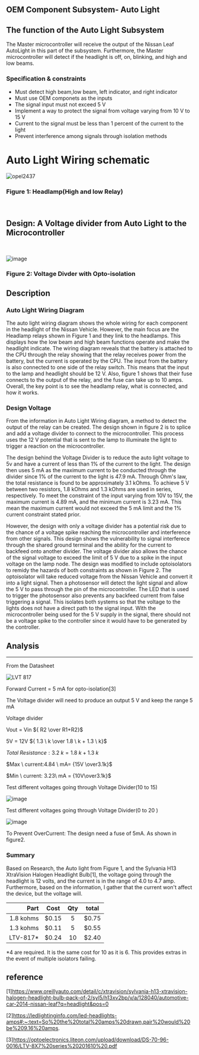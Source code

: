OEM Component Subsystem- Auto Light
------

## The function of the Auto Light Subsystem
The Master microcontroller will receive the output of the Nissan Leaf AutoLight in this part of the subsystem. Furthermore, the Master microcontroller will detect if the headlight is off, on, blinking, and high and low beams.

### Specification & constraints
   - Must detect high beam,low beam, left indicator, and right indicator
   - Must use OEM componets as the inputs
   - The signal input must not exceed 5 V 
   - Implement a way to protect the signal from voltage varying from 10 V to 15 V
   - Current to the signal must be less than 1 percent of the current to the light
   - Prevent interference among signals through isolation methods
   
# Auto Light Wiring schematic
![opel2437](https://user-images.githubusercontent.com/101354063/205468261-7fca3396-009b-4eb8-9960-962065d22ac8.png)
### Figure 1: Headlamp(High and low Relay)
<br/>

## Design: A Voltage divider from Auto Light to the Microcontroller
<br/>

![image](https://user-images.githubusercontent.com/101354063/206591414-5ff51f72-533d-4043-b436-0f591b5103a8.png)

### Figure 2: Voltage Divder with Opto-isolation

Description
-------
### Auto Light Wiring Diagram
The auto light wiring diagram shows the whole wiring for each component in the headlight of the Nissan Vehicle. However, the main focus are the Headlamp relays shown in Figure 1 and they link to the headlamps. This displays how the low beam and high beam functions operate and make the headlight indicate. The wiring diagram reveals that the battery is attached to the CPU through the relay showing that the relay receives power from the battery, but the current is operated by the CPU. The input from the battery is also connected to one side of the relay switch. This means that the input to the lamp and headlight should be 12 V. Also, figure 1 shows that their fuse connects to the output of the relay, and the fuse can take up to 10 amps. Overall, the key point is to see the headlamp relay, what is connected, and how it works. 


### Design Voltage 
From the information in Auto Light Wiring diagram, a method to detect the output of the relay can be created. The design shown in figure 2 is to splice and add a voltage divider to connect to the microcontroller. This process uses the 12 V potential that is sent to the lamp to illuminate the light to trigger a reaction on the microcontroller. 

The design behind the Voltage Divider is to reduce the auto light voltage to 5v and have a current of less than 1% of the current to the light.  The design then uses 5 mA as the maximum current to be conducted through the divider since 1% of the current to the light is 47.9 mA. Through Ohm's law, the total resistance is found to be approximately 3.1 kOhms. To achieve 5 V between two resistors, 1.8 kOhms and 1.3 kOhms are used in series, respectively. To meet the constraint of the input varying from 10V to 15V, the maximum current is 4.89 mA, and the minimum current is 3.23 mA. This mean the maximum current would not exceed the 5 mA limit and the 1% current constraint stated prior. 

However, the design with only a voltage divider has a potential risk due to the chance of a voltage spike reaching the microcontroller and interference from other signals. This design shows the vulnerability to signal interferece through the shared ground terminal and the ability for the current to backfeed onto another divider. The voltage divider also allows the chance of the signal voltage to exceed the limit of 5 V due to a spike in the input voltage on the lamp node. The design was modified to include optoisolators to remidy the hazards of both constraints as shown in Figure 2. The optoisolator will take reduced voltage from the Nissan Vehicle and convert it into a light signal. Then a photosensor will detect the light signal and allow the 5 V to pass through the pin of the microcontroller. The LED that is used to trigger the photosensor also prevents any backfeed current from false triggering a signal. This isolates both systems so that the voltage to the lights does not have a direct path to the signal input. With the microcontroller being used for the 5 V supply in the signal, there should not be a voltage spike to the controller since it would have to be generated by the controller. 

## Analysis
-----
From the Datasheet

![LVT 817](https://user-images.githubusercontent.com/101354063/206586290-37ae6b0b-b3ca-41a7-96c7-75b4382fc6b4.PNG)

Forward Current = 5 mA  for opto-isolation[3]

The Voltage divider will need to produce an output 5 V and keep the range 5 mA

Voltage divider

Vout = Vin ${ R2 \over R1+R2}$

5V = 12V ${ 1.3 \ k \over 1.8 \ k + 1.3 \ k}$

$Total \ Resistance: 3.2 \ k= {1.8 \ k+1.3 \ k}$ 

$Max \ current:4.84 \ mA= {15V \over3.1k}$

$Min \ current: 3.23\ mA = {10V\over3.1k}$

Test different voltages going through Voltage Divider(10 to 15)

![image](https://user-images.githubusercontent.com/101354063/206590619-2b761535-507f-4b48-9c93-6e61ed42e707.png)



Test different voltages going through Voltage Divider(0 to 20 )

![image](https://user-images.githubusercontent.com/101354063/206590730-664b1617-73a3-42e7-9693-27cbb4650f5e.png)


To Prevent OverCurrent: The design need a fuse of 5mA. As shown in figure2.



### Summary
Based on Research, the Auto light from Figure 1, and the Sylvania H13 XtraVision Halogen Headlight Bulb[1], the voltage going through the headlight is 12 volts, and the current is in the range of 4.0 to 4.7 amp. Furthermore, based on the information, I gather that the current won't affect the device, but the voltage will.
 

| Part   | Cost   | Qty| total|
|-------:|:------:|:--:|:----:|
|1.8 kohms| $0.15 |  5 |$0.75 | 
|1.3 kohms| $0.11 |  5 |$0.55 |
|LTV-817*| $0.24  | 10 | $2.40|

*4 are required. It is the same cost for 10 as it is 6. This provides extras in the event of multiple isolators failing.


reference
---------
[1]https://www.oreillyauto.com/detail/c/xtravision/sylvania-h13-xtravision-halogen-headlight-bulb-pack-of-2/syl5/h13xv2bp/v/a/128040/automotive-car-2014-nissan-leaf?q=headlight&pos=0

[2]https://ledlightinginfo.com/led-headlights-amps#:~:text=So%20the%20total%20amps%20drawn,pair%20would%20be%209.16%20amps.

[3]https://optoelectronics.liteon.com/upload/download/DS-70-96-0016/LTV-8X7%20series%20201610%20.pdf



